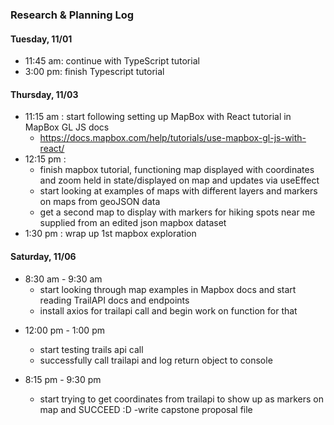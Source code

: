 ### Research & Planning Log

#### Tuesday, 11/01

- 11:45 am: continue with TypeScript tutorial
- 3:00 pm: finish Typescript tutorial

#### Thursday, 11/03

- 11:15 am : start following setting up MapBox with React tutorial in MapBox GL JS docs
  - https://docs.mapbox.com/help/tutorials/use-mapbox-gl-js-with-react/
- 12:15 pm :
  - finish mapbox tutorial, functioning map displayed with coordinates and zoom held in state/displayed on map and updates via useEffect
  - start looking at examples of maps with different layers and markers on maps from geoJSON data
  - get a second map to display with markers for hiking spots near me supplied from an edited json mapbox dataset
- 1:30 pm : wrap up 1st mapbox exploration

#### Saturday, 11/06

- 8:30 am - 9:30 am
  - start looking through map examples in Mapbox docs and start reading TrailAPI docs and endpoints
  * install axios for trailapi call and begin work on function for that

* 12:00 pm - 1:00 pm

  - start testing trails api call

  * successfully call trailapi and log return object to console

* 8:15 pm - 9:30 pm
  - start trying to get coordinates from trailapi to show up as markers on map and SUCCEED :D
    -write capstone proposal file
